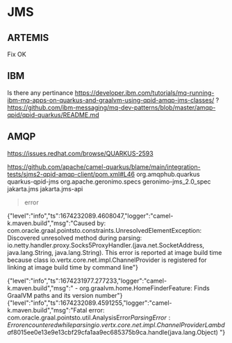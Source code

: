 # JMS

## ARTEMIS

Fix OK

## IBM

Is there any pertinance https://developer.ibm.com/tutorials/mq-running-ibm-mq-apps-on-quarkus-and-graalvm-using-qpid-amqp-jms-classes/ ?
https://github.com/ibm-messaging/mq-dev-patterns/blob/master/amqp-qpid/qpid-quarkus/README.md

## AMQP

https://issues.redhat.com/browse/QUARKUS-2593

https://github.com/apache/camel-quarkus/blame/main/integration-tests/sjms2-qpid-amqp-client/pom.xml#L46
        <!-- The JMS client library to test with -->
        <dependency>
            <groupId>org.amqphub.quarkus</groupId>
            <artifactId>quarkus-qpid-jms</artifactId>
            <exclusions>
                <exclusion>
                    <groupId>org.apache.geronimo.specs</groupId>
                    <artifactId>geronimo-jms_2.0_spec</artifactId>
                </exclusion>
            </exclusions>
        </dependency>
        <dependency>
            <groupId>jakarta.jms</groupId>
            <artifactId>jakarta.jms-api</artifactId>
        </dependency>


> error 

{"level":"info","ts":1674232089.4608047,"logger":"camel-k.maven.build","msg":"Caused by: com.oracle.graal.pointsto.constraints.UnresolvedElementException: Discovered unresolved method during parsing: io.netty.handler.proxy.Socks5ProxyHandler.<init>(java.net.SocketAddress, java.lang.String, java.lang.String). This error is reported at image build time because class io.vertx.core.net.impl.ChannelProvider is registered for linking at image build time by command line"}

{"level":"info","ts":1674231977.277233,"logger":"camel-k.maven.build","msg":" - org.graalvm.home.HomeFinderFeature: Finds GraalVM paths and its version number"}
{"level":"info","ts":1674232089.4591255,"logger":"camel-k.maven.build","msg":"Fatal error: com.oracle.graal.pointsto.util.AnalysisError$ParsingError: Error encountered while parsing io.vertx.core.net.impl.ChannelProvider$$Lambda$f8015ee0e13e9e13cbf29cfa1aa9ec685375b9ca.handle(java.lang.Object) "}

